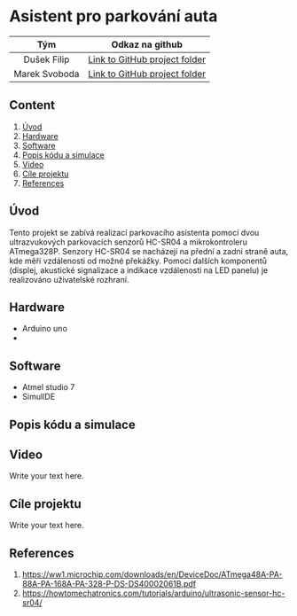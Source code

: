 # Asistent pro parkování auta

| **Tým** | **Odkaz na github** |
| :-: | :-: |
| Dušek Filip | [Link to GitHub project folder](https://github.com/xdusek30/Digital-electronics-2.git) |
| Marek Svoboda | [Link to GitHub project folder](https://github.com/xsvobo1q/Digital-electronics-2.git) |

## Content

1. [Úvod](#Úvod)
2. [Hardware](#hardware)
3. [Software](#software)
4. [Popis kódu a simulace](#Popis_kodu_a_simulace)
5. [Video](#Video)
6. [Cíle projektu](#Cile_projektu)
7. [References](#References)



## Úvod

Tento projekt se zabívá realizací parkovacího asistenta pomocí dvou ultrazvukových parkovacích senzorů HC-SR04 a mikrokontroleru ATmega328P. Senzory HC-SR04 se nacházejí na přední a zadní straně auta, kde měří vzdálenosti od možné překážky. Pomocí dalších komponentů (displej, akustické signalizace a indikace vzdálenosti na LED panelu) je realizováno uživatelské rozhraní. 

## Hardware
- Arduino uno
- 
## Software
- Atmel studio 7
- SimulIDE


## Popis kódu a simulace



## Video

Write your text here.



## Cíle projektu

Write your text here.


## References

1. https://ww1.microchip.com/downloads/en/DeviceDoc/ATmega48A-PA-88A-PA-168A-PA-328-P-DS-DS40002061B.pdf
2. https://howtomechatronics.com/tutorials/arduino/ultrasonic-sensor-hc-sr04/
